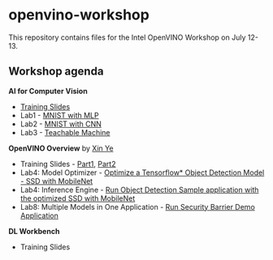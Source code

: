# openvino-workshop

This repository contains files for the Intel OpenVINO Workshop on July 12-13.

## Workshop agenda

**AI for Computer Vision**
- [Training Slides](./presentations/AI%20for%20Computer%20Vision.pdf)
- Lab1 - [MNIST with MLP](./Perceptron/4_1_MNIST_with_Perceptron.ipynb)
- Lab2 - [MNIST with CNN](./LeNet/7_1_MNIST_with_LeNet.ipynb)
- Lab3 - [Teachable Machine](https://teachablemachine.withgoogle.com/)

**OpenVINO Overview** by [Xin Ye](https://github.com/intel-iot-devkit/smart-video-workshop/)
- Training Slides - [Part1](https://github.com/intel-iot-devkit/smart-video-workshop/blob/master/presentations/OpenVINO_Training_Part1_2021.3.pdf), [Part2](https://github.com/intel-iot-devkit/smart-video-workshop/blob/master/presentations/OpenVINO_Training_Part2_2021.3.pdf)
- Lab4: Model Optimizer - [Optimize a Tensorflow* Object Detection Model - SSD with MobileNet](https://github.com/intel-iot-devkit/smart-video-workshop/blob/master/Labs/Optimize_Tensorflow_Mobilenet-SSD.md)
- Lab4: Inference Engine - [Run Object Detection Sample application with the optimized SSD with MobileNet](https://github.com/intel-iot-devkit/smart-video-workshop/blob/master/Labs/Run_Object_Detection_Sample.md)
- Lab8: Multiple Models in One Application - [Run Security Barrier Demo Application](https://github.com/intel-iot-devkit/smart-video-workshop/blob/master/Labs/Run_Security_Barrier_Demo.md) 

**DL Workbench**
- Training Slides
